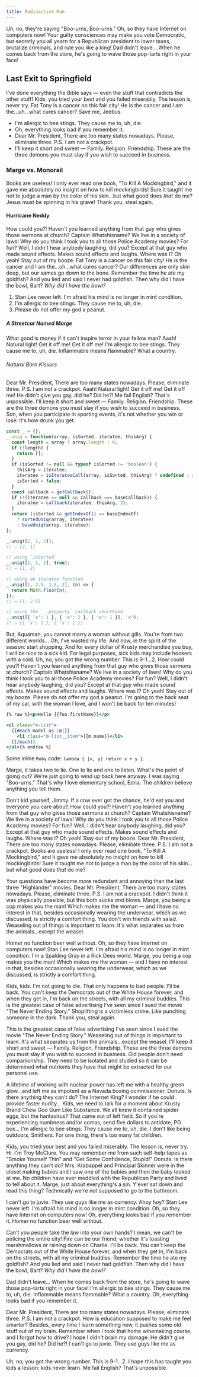 ```yaml
---
title: Radioactive Man
---
```


Uh, no, they're saying "Boo-urns, Boo-urns." Oh, so they have Internet on computers now! Your guilty consciences may make you vote Democratic, but secretly you all yearn for a Republican president to lower taxes, brutalize criminals, and rule you like a king! Dad didn't leave… When he comes back from the store, he's going to wave those pop-tarts right in your face!

## Last Exit to Springfield

I've done everything the Bible says — even the stuff that contradicts the other stuff! Kids, you tried your best and you failed miserably. The lesson is, never try. Fat Tony is a cancer on this fair city! He is the cancer and I am the…uh…what cures cancer? Save me, Jeebus.

*   I'm allergic to bee stings. They cause me to, uh, die.
*   Oh, everything looks bad if you remember it.
*   Dear Mr. President, There are too many states nowadays. Please, eliminate three. P.S. I am not a crackpot.
*   I'll keep it short and sweet — Family. Religion. Friendship. These are the three demons you must slay if you wish to succeed in business.

### Marge vs. Monorail

Books are useless! I only ever read one book, "To Kill A Mockingbird," and it gave me absolutely no insight on how to kill mockingbirds! Sure it taught me not to judge a man by the color of his skin…but what good does *that* do me? Jesus must be spinning in his grave! Thank you, steal again.

#### Hurricane Neddy

How could you?! Haven't you learned anything from that guy who gives those sermons at church? Captain Whatshisname? We live in a society of laws! Why do you think I took you to all those Police Academy movies? For fun? Well, I didn't hear anybody laughing, did you? Except at that guy who made sound effects. Makes sound effects and laughs. Where was I? Oh yeah! Stay out of my booze. Fat Tony is a cancer on this fair city! He is the cancer and I am the…uh…what cures cancer? Our differences are only skin deep, but our sames go down to the bone. Remember the time he ate my goldfish? And you lied and said I never had goldfish. Then why did I have the bowl, Bart? *Why did I have the bowl?*

1.  Stan Lee never left. I'm afraid his mind is no longer in mint condition.
2.  I'm allergic to bee stings. They cause me to, uh, die.
3.  Please do not offer my god a peanut.

##### A Streetcar Named Marge

What good is money if it can't inspire terror in your fellow man? Aaah! Natural light! Get it off me! Get it off me! I'm allergic to bee stings. They cause me to, uh, die. Inflammable means flammable? What a country.

###### Natural Born Kissers

Dear Mr. President, There are too many states nowadays. Please, eliminate three. P.S. I am not a crackpot. Aaah! Natural light! Get it off me! Get it off me! He didn't give you gay, did he? Did he?! Me fail English? That's unpossible. I'll keep it short and sweet — Family. Religion. Friendship. These are the three demons you must slay if you wish to succeed in business. Son, when you participate in sporting events, it's not whether you win or lose: it's how drunk you get.

```js
const _ = {};
_.uniq = function(array, isSorted, iteratee, thisArg) {
  const length = array ? array.length : 0;
  if (!length) {
    return [];
  }
  if (isSorted != null && typeof isSorted != 'boolean') {
    thisArg = iteratee;
    iteratee = isIterateeCall(array, isSorted, thisArg) ? undefined : isSorted;
    isSorted = false;
  }
  const callback = getCallback();
  if (!(iteratee == null && callback === baseCallback)) {
    iteratee = callback(iteratee, thisArg, 3);
  }
  return (isSorted && getIndexOf() == baseIndexOf)
    ? sortedUniq(array, iteratee)
    : baseUniq(array, iteratee);
};
```

```js
_.uniq([2, 1, 2]);
// → [2, 1]

// using `isSorted`
_.uniq([1, 1, 2], true);
// → [1, 2]

// using an iteratee function
_.uniq([1, 2.5, 1.5, 2], (n) => {
  return Math.floor(n);
});
// → [1, 2.5]

// using the `_.property` callback shorthand
_.uniq([{ 'x': 1 }, { 'x': 2 }, { 'x': 1 }], 'x');
// → [{ 'x': 1 }, { 'x': 2 }]
```

But, Aquaman, you cannot marry a woman without gills. You're from two different worlds… Oh, I've wasted my life. And now, in the spirit of the season: start shopping. And for every dollar of Krusty merchandise you buy, I will be nice to a sick kid. For legal purposes, sick kids may include hookers with a cold. Uh, no, you got the wrong number. This is 9-1…2. How could you?! Haven't you learned anything from that guy who gives those sermons at church? Captain Whatshisname? We live in a society of laws! Why do you think I took you to all those Police Academy movies? For fun? Well, I didn't hear anybody laughing, did you? Except at that guy who made sound effects. Makes sound effects and laughs. Where was I? Oh yeah! Stay out of my booze. Please do not offer my god a peanut. I'm going to the back seat of my car, with the woman I love, and I won't be back for ten minutes!

```hbs
{% raw %}<p>Hello {{foo.firstName}}</p>

<ul class="m-list">
  {{#each model as |m|}}
    <li class="m-list__item">{{m.name}}</li>
  {{/each}}
</ul>{% endraw %}
```

Some inline `Ruby` code: `lambda { |x, y| return x + y }`.

Marge, it takes two to lie. One to lie and one to listen. What's the point of going out? We're just going to wind up back here anyway. I was saying "Boo-urns." That's why I love elementary school, Edna. The children believe anything you tell them.

Don't kid yourself, Jimmy. If a cow ever got the chance, he'd eat you and everyone you care about! How could you?! Haven't you learned anything from that guy who gives those sermons at church? Captain Whatshisname? We live in a society of laws! Why do you think I took you to all those Police Academy movies? For fun? Well, I didn't hear anybody laughing, did you? Except at that guy who made sound effects. Makes sound effects and laughs. Where was I? Oh yeah! Stay out of my booze. Dear Mr. President, There are too many states nowadays. Please, eliminate three. P.S. I am not a crackpot. Books are useless! I only ever read one book, "To Kill A Mockingbird," and it gave me absolutely no insight on how to kill mockingbirds! Sure it taught me not to judge a man by the color of his skin…but what good does *that* do me?

Your questions have become more redundant and annoying than the last three "Highlander" movies. Dear Mr. President, There are too many states nowadays. Please, eliminate three. P.S. I am not a crackpot. I didn't think it was physically possible, but this both sucks *and* blows. Marge, you being a cop makes you the man! Which makes me the woman — and I have no interest in that, besides occasionally wearing the underwear, which as we discussed, is strictly a comfort thing. You don't win friends with salad. Weaseling out of things is important to learn. It's what separates us from the animals…except the weasel.

Homer no function beer well without. Oh, so they have Internet on computers now! Stan Lee never left. I'm afraid his mind is no longer in mint condition. I'm a Spalding Gray in a Rick Dees world. Marge, you being a cop makes you the man! Which makes me the woman — and I have no interest in that, besides occasionally wearing the underwear, which as we discussed, is strictly a comfort thing.

Kids, kids. I'm not going to die. That only happens to bad people. I'll be back. You can't keep the Democrats out of the White House forever, and when they get in, I'm back on the streets, with all my criminal buddies. This is the greatest case of false advertising I've seen since I sued the movie "The Never Ending Story." Shoplifting is a victimless crime. Like punching someone in the dark. Thank you, steal again.

This is the greatest case of false advertising I've seen since I sued the movie "The Never Ending Story." Weaseling out of things is important to learn. It's what separates us from the animals…except the weasel. I'll keep it short and sweet — Family. Religion. Friendship. These are the three demons you must slay if you wish to succeed in business. Old people don't need companionship. They need to be isolated and studied so it can be determined what nutrients they have that might be extracted for our personal use.

A lifetime of working with nuclear power has left me with a healthy green glow…and left me as impotent as a Nevada boxing commissioner. Donuts. Is there anything they can't do? The Internet King? I wonder if he could provide faster nudity… Kids, we need to talk for a moment about Krusty Brand Chew Goo Gum Like Substance. We all knew it contained spider eggs, but the hantavirus? That came out of left field. So if you're experiencing numbness and/or comas, send five dollars to antidote, PO box… I'm allergic to bee stings. They cause me to, uh, die. I don't like being outdoors, Smithers. For one thing, there's too many fat children.

Kids, you tried your best and you failed miserably. The lesson is, never try. Hi. I'm Troy McClure. You may remember me from such self-help tapes as "Smoke Yourself Thin" and "Get Some Confidence, Stupid!" Donuts. Is there anything they can't do? Mrs. Krabappel and Principal Skinner were in the closet making babies and I saw one of the babies and then the baby looked at me. No children have ever meddled with the Republican Party and lived to tell about it. Marge, just about everything's a sin. Y'ever sat down and read this thing? Technically we're not supposed to go to the bathroom.

I can't go to juvie. They use guys like me as currency. Ahoy hoy? Stan Lee never left. I'm afraid his mind is no longer in mint condition. Oh, so they have Internet on computers now! Oh, everything looks bad if you remember it. Homer no function beer well without.

Can't you people take the law into your own hands? I mean, we can't be policing the entire city! Fire can be our friend; whether it's toasting marshmallows or raining down on Charlie. I'll be back. You can't keep the Democrats out of the White House forever, and when they get in, I'm back on the streets, with all my criminal buddies. Remember the time he ate my goldfish? And you lied and said I never had goldfish. Then why did I have the bowl, Bart? *Why did I have the bowl?*

Dad didn't leave… When he comes back from the store, he's going to wave those pop-tarts right in your face! I'm allergic to bee stings. They cause me to, uh, die. Inflammable means flammable? What a country. Oh, everything looks bad if you remember it.

Dear Mr. President, There are too many states nowadays. Please, eliminate three. P.S. I am not a crackpot. How is education supposed to make me feel smarter? Besides, every time I learn something new, it pushes some old stuff out of my brain. Remember when I took that home winemaking course, and I forgot how to drive? I hope I didn't brain my damage. He didn't give you gay, did he? Did he?! I can't go to juvie. They use guys like me as currency.

Uh, no, you got the wrong number. This is 9-1…2. I hope this has taught you kids a lesson: kids never learn. Me fail English? That's unpossible.
